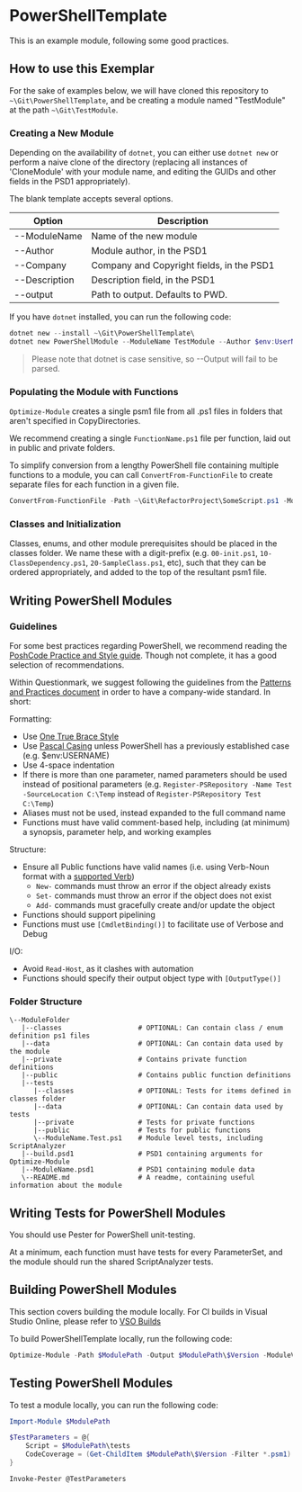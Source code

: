 # PowerShellTemplate

This is an example module, following some good practices.

## How to use this Exemplar

For the sake of examples below, we will have cloned this repository to `~\Git\PowerShellTemplate`, and be creating a module named "TestModule" at the path `~\Git\TestModule`.

### Creating a New Module

Depending on the availability of `dotnet`, you can either use `dotnet new` or perform a naive clone of the directory (replacing all instances of 'CloneModule' with your module name, and editing the GUIDs and other fields in the PSD1 appropriately).

The blank template accepts several options.

|    Option     |                Description                |
| ------------- | ----------------------------------------- |
| --ModuleName  | Name of the new module                    |
| --Author      | Module author, in the PSD1                |
| --Company     | Company and Copyright fields, in the PSD1 |
| --Description | Description field, in the PSD1            |
| --output      | Path to output. Defaults to PWD.          |

If you have `dotnet` installed, you can run the following code:

```PowerShell
dotnet new --install ~\Git\PowerShellTemplate\
dotnet new PowerShellModule --ModuleName TestModule --Author $env:UserName --Company $CompanyName --Description $DescriptionOfModule --output ~\Git\TestModule
```

> Please note that dotnet is case sensitive, so --Output will fail to be parsed.

### Populating the Module with Functions

`Optimize-Module` creates a single psm1 file from all .ps1 files in folders that aren't specified in CopyDirectories.

We recommend creating a single `FunctionName.ps1` file per function, laid out in public and private folders.

To simplify conversion from a lengthy PowerShell file containing multiple functions to a module, you can call `ConvertFrom-FunctionFile` to create separate files for each function in a given file.

```PowerShell
ConvertFrom-FunctionFile -Path ~\Git\RefactorProject\SomeScript.ps1 -ModulePath ~\Git\TestModule
```

### Classes and Initialization

Classes, enums, and other module prerequisites should be placed in the classes folder. We name these with a digit-prefix (e.g. `00-init.ps1`, `10-ClassDependency.ps1`, `20-SampleClass.ps1`, etc), such that they can be ordered appropriately, and added to the top of the resultant psm1 file.

## Writing PowerShell Modules

### Guidelines

For some best practices regarding PowerShell, we recommend reading the [PoshCode Practice and Style guide](https://github.com/PoshCode/PowerShellPracticeAndStyle). Though not complete, it has a good selection of recommendations.

Within Questionmark, we suggest following the guidelines from the [Patterns and Practices document](https://questionmark365.sharepoint.com/employeewiki/OneTeam%20Wiki/Questionmark%20PowerShell%20Patterns%20and%20Practices.aspx) in order to have a company-wide standard. In short:

Formatting:

- Use [One True Brace Style](https://en.wikipedia.org/wiki/Indent_style#Variant:_1TBS_.28OTBS.29)
- Use [Pascal Casing](https://en.wikipedia.org/wiki/PascalCase) unless PowerShell has a previously established case (e.g. $env:USERNAME)
- Use 4-space indentation
- If there is more than one parameter, named parameters should be used instead of positional parameters
  (e.g. `Register-PSRepository -Name Test -SourceLocation C:\Temp` instead of `Register-PSRepository Test C:\Temp`)
- Aliases must not be used, instead expanded to the full command name
- Functions must have valid comment-based help, including (at minimum) a synopsis, parameter help, and working examples

Structure:

- Ensure all Public functions have valid names (i.e. using Verb-Noun format with a [supported Verb](https://msdn.microsoft.com/en-us/library/ms714428(v=vs.85).aspx))
  - `New-` commands must throw an error if the object already exists
  - `Set-` commands must throw an error if the object does not exist
  - `Add-` commands must gracefully create and/or update the object
- Functions should support pipelining
- Functions must use `[CmdletBinding()]` to facilitate use of Verbose and Debug

I/O:

- Avoid `Read-Host`, as it clashes with automation
- Functions should specify their output object type with `[OutputType()]`

### Folder Structure

```
\--ModuleFolder
   |--classes                   # OPTIONAL: Can contain class / enum definition ps1 files
   |--data                      # OPTIONAL: Can contain data used by the module
   |--private                   # Contains private function definitions
   |--public                    # Contains public function definitions
   |--tests
      |--classes                # OPTIONAL: Tests for items defined in classes folder
      |--data                   # OPTIONAL: Can contain data used by tests
      |--private                # Tests for private functions
      |--public                 # Tests for public functions
      \--ModuleName.Test.ps1    # Module level tests, including ScriptAnalyzer
   |--build.psd1                # PSD1 containing arguments for Optimize-Module
   |--ModuleName.psd1           # PSD1 containing module data
   \--README.md                 # A readme, containing useful information about the module
```

## Writing Tests for PowerShell Modules

You should use Pester for PowerShell unit-testing.

At a minimum, each function must have tests for every ParameterSet, and the module should run the shared ScriptAnalyzer tests.

## Building PowerShell Modules

This section covers building the module locally. For CI builds in Visual Studio Online, please refer to [VSO Builds](.\VSO_Builds.md)

To build PowerShellTemplate locally, run the following code:

```PowerShell
Optimize-Module -Path $ModulePath -Output $ModulePath\$Version -ModuleVersion $Version
```

## Testing PowerShell Modules

To test a module locally, you can run the following code:

```PowerShell
Import-Module $ModulePath

$TestParameters = @{
    Script = $ModulePath\tests
    CodeCoverage = (Get-ChildItem $ModulePath\$Version -Filter *.psm1).FullName
}

Invoke-Pester @TestParameters
```